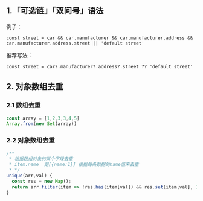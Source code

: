 ## 1.「可选链」「双问号」语法
例子：
```
const street = car && car.manufacturer && car.manufacturer.address && 
car.manufacturer.address.street || 'default street'

```

推荐写法：
```
const street = car?.manufacturer?.address?.street ?? 'default street'
```



## 2. 对象数组去重

### 2.1 数组去重

```js
const array = [1,2,3,3,4,5]
Array.from(new Set(array))
```

### 2.2 对象数组去重

```js
/**
 * 根据数组对象的某个字段去重
 * item.name  是[{name:1}] 根据每条数据的name值来去重
 * */
unique(arr,val) {
  const res = new Map();
  return arr.filter(item => !res.has(item[val]) && res.set(item[val], 1))
}
```

